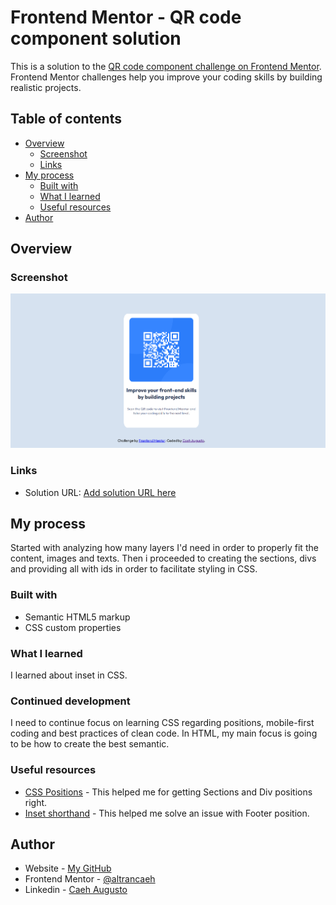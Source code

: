 # Frontend Mentor - QR code component solution

This is a solution to the [QR code component challenge on Frontend Mentor](https://www.frontendmentor.io/challenges/qr-code-component-iux_sIO_H). Frontend Mentor challenges help you improve your coding skills by building realistic projects. 

## Table of contents

- [Overview](#overview)
  - [Screenshot](#screenshot)
  - [Links](#links)
- [My process](#my-process)
  - [Built with](#built-with)
  - [What I learned](#what-i-learned)
  - [Useful resources](#useful-resources)
- [Author](#author)



## Overview

### Screenshot

![](./images/Screenshot.png)


### Links

- Solution URL: [Add solution URL here](https://your-solution-url.com)

## My process

Started with analyzing how many layers I'd need in order to properly fit the content, images and texts. Then i proceeded to creating the sections, divs and providing all with ids in order to facilitate styling in CSS.

### Built with

- Semantic HTML5 markup
- CSS custom properties


### What I learned

I learned about inset in CSS.

### Continued development

I need to continue focus on learning CSS regarding positions, mobile-first coding and best practices of clean code. In HTML, my main focus is going to be how to create the best semantic.

### Useful resources

- [CSS Positions](https://developer.mozilla.org/en-US/docs/Web/CSS/position) - This helped me for getting Sections and Div positions right.
- [Inset shorthand](https://developer.mozilla.org/en-US/docs/Web/CSS/inset) - This helped me solve an issue with Footer position.

## Author

- Website - [My GitHub](https://github.com/altrancaeh)
- Frontend Mentor - [@altrancaeh](https://www.frontendmentor.io/profile/altrancaeh)
- Linkedin - [Caeh Augusto](https://www.linkedin.com/in/caeh-augusto-altran-703980160/)

